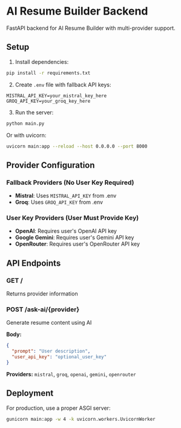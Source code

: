 # AI Resume Builder Backend

FastAPI backend for AI Resume Builder with multi-provider support.

## Setup

1. Install dependencies:
```bash
pip install -r requirements.txt
```

2. Create `.env` file with fallback API keys:
```env
MISTRAL_API_KEY=your_mistral_key_here
GROQ_API_KEY=your_groq_key_here
```

3. Run the server:
```bash
python main.py
```

Or with uvicorn:
```bash
uvicorn main:app --reload --host 0.0.0.0 --port 8000
```

## Provider Configuration

### Fallback Providers (No User Key Required)
- **Mistral**: Uses `MISTRAL_API_KEY` from .env
- **Groq**: Uses `GROQ_API_KEY` from .env

### User Key Providers (User Must Provide Key)
- **OpenAI**: Requires user's OpenAI API key
- **Google Gemini**: Requires user's Gemini API key
- **OpenRouter**: Requires user's OpenRouter API key

## API Endpoints

### GET /
Returns provider information

### POST /ask-ai/{provider}
Generate resume content using AI

**Body:**
```json
{
  "prompt": "User description",
  "user_api_key": "optional_user_key"
}
```

**Providers:** `mistral`, `groq`, `openai`, `gemini`, `openrouter`

## Deployment

For production, use a proper ASGI server:
```bash
gunicorn main:app -w 4 -k uvicorn.workers.UvicornWorker
```
